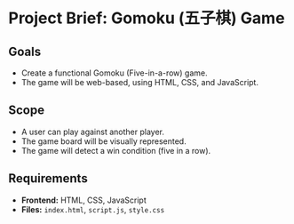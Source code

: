 # Project Brief: Gomoku (五子棋) Game

## Goals
- Create a functional Gomoku (Five-in-a-row) game.
- The game will be web-based, using HTML, CSS, and JavaScript.

## Scope
- A user can play against another player.
- The game board will be visually represented.
- The game will detect a win condition (five in a row).

## Requirements
- **Frontend:** HTML, CSS, JavaScript
- **Files:** `index.html`, `script.js`, `style.css`
